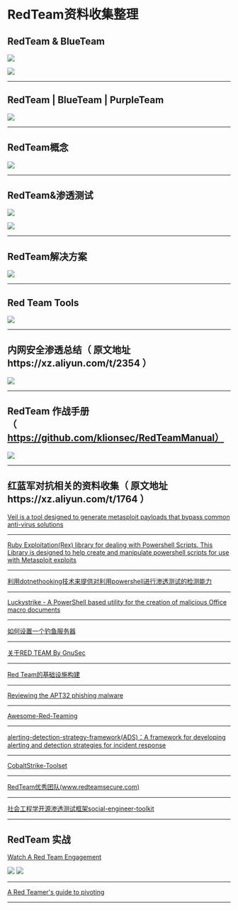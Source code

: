# RedTeam资料收集整理




## RedTeam & BlueTeam
![](https://github.com/jeansgit/RedTeam/blob/master/%E7%BA%A2%E8%93%9D%E5%AF%B9%E6%8A%97%E7%9B%B8%E5%85%B3%E5%9B%BE%E7%89%87/redteam.jpg)


![](https://github.com/jeansgit/RedTeam/blob/master/%E7%BA%A2%E8%93%9D%E5%AF%B9%E6%8A%97%E7%9B%B8%E5%85%B3%E5%9B%BE%E7%89%87/redteamandblueteam.png)

- - -
## RedTeam | BlueTeam | PurpleTeam
![](https://github.com/jeansgit/RedTeam/blob/master/%E7%BA%A2%E8%93%9D%E5%AF%B9%E6%8A%97%E7%9B%B8%E5%85%B3%E5%9B%BE%E7%89%87/red-blue-purple.png)

- - -

## RedTeam概念
![](https://github.com/jeansgit/RedTeam/blob/master/%E7%BA%A2%E8%93%9D%E5%AF%B9%E6%8A%97%E7%9B%B8%E5%85%B3%E5%9B%BE%E7%89%87/RED_TEAM.png)

- - -

## RedTeam&渗透测试

![](https://github.com/jeansgit/RedTeam/blob/master/%E7%BA%A2%E8%93%9D%E5%AF%B9%E6%8A%97%E7%9B%B8%E5%85%B3%E5%9B%BE%E7%89%87/redteam%E5%92%8C%E6%B8%97%E9%80%8F.png)

![](https://github.com/jeansgit/RedTeam/blob/master/%E7%BA%A2%E8%93%9D%E5%AF%B9%E6%8A%97%E7%9B%B8%E5%85%B3%E5%9B%BE%E7%89%87/pentest-and-redteam.jpg)

- - -

## RedTeam解决方案
![](https://github.com/jeansgit/RedTeam/blob/master/%E7%BA%A2%E8%93%9D%E5%AF%B9%E6%8A%97%E7%9B%B8%E5%85%B3%E5%9B%BE%E7%89%87/redteam%E8%A7%A3%E5%86%B3%E6%96%B9%E6%A1%88.png)

- - -
## Red Team Tools

![](https://github.com/jeansgit/RedTeam/blob/master/%E7%BA%A2%E8%93%9D%E5%AF%B9%E6%8A%97%E7%9B%B8%E5%85%B3%E5%9B%BE%E7%89%87/redteam-tools.png)

- - -

## 内网安全渗透总结（ 原文地址https://xz.aliyun.com/t/2354 ）
![](https://github.com/jeansgit/RedTeam/blob/master/%E5%86%85%E7%BD%91%E5%AE%89%E5%85%A8%E6%B8%97%E9%80%8F%E6%80%BB%E7%BB%93/%E5%86%85%E7%BD%91%E5%AE%89%E5%85%A8%E6%B8%97%E9%80%8F%E6%80%BB%E7%BB%93.png)

- - -
## RedTeam 作战手册 （https://github.com/klionsec/RedTeamManual）

![](https://github.com/jeansgit/RedTeam/blob/master/%E7%BA%A2%E8%93%9D%E5%AF%B9%E6%8A%97%E7%9B%B8%E5%85%B3%E5%9B%BE%E7%89%87/RedTeamManula.jpg)

- - -

## 红蓝军对抗相关的资料收集（ 原文地址https://xz.aliyun.com/t/1764 ）

[Veil is a tool designed to generate metasploit payloads that bypass common anti-virus solutions](https://github.com/Veil-Framework/Veil)


- - -

[Ruby Exploitation(Rex) library for dealing with Powershell Scripts. This Library is designed to help create and manipulate powershell scripts for use with Metasploit exploits](https://github.com/rapid7/rex-powershell)

- - -

[利用dotnethooking技术来提供对利用powershell进行渗透测试的检测能力](https://github.com/tandasat/DotNetHooking/blob/master/Slides/CodeBlue_1110.pdf)

- - -

[Luckystrike - A PowerShell based utility for the creation of malicious Office macro documents](http://www.kitploit.com/2017/09/luckystrike-powershell-based-utility.html?m=1)

- - -

[如何设置一个钓鱼服务器](https://github.com/n0pe-sled/Postfix-Server-Setup)

- - -

[关于RED TEAM By GnuSec](http://gnusec.org/2016/04/01/%E5%85%B3%E4%BA%8ERED-TEAM/)

- - -



[Red Team的基础设施构建](https://posts.specterops.io/designing-effective-covert-red-team-attack-infrastructure-767d4289af43)

- - -

[Reviewing the APT32 phishing malware](https://blog.xpnsec.com/apt32-phishing-malware/)

- - -

[Awesome-Red-Teaming](https://github.com/yeyintminthuhtut/Awesome-Red-Teaming)

- - -

[alerting-detection-strategy-framework(ADS)：A framework for developing alerting and detection strategies for incident response](https://github.com/palantir/alerting-detection-strategy-framework)

- - -

[CobaltStrike-Toolset](https://github.com/360-A-Team/CobaltStrike-Toolset)

- - -

[RedTeam优秀团队(www.redteamsecure.com)](https://www.redteamsecure.com/red-teaming/)

- - -
[社会工程学开源渗透测试框架social-engineer-toolkit](https://github.com/trustedsec/social-engineer-toolkit)

- - -
## RedTeam 实战
[Watch A Red Team Engagement](https://youtu.be/pL9q2lOZ1Fw)

![](https://github.com/jeansgit/RedTeam/blob/master/%E7%BA%A2%E8%93%9D%E5%AF%B9%E6%8A%97%E7%9B%B8%E5%85%B3%E5%9B%BE%E7%89%87/redteam%E5%AE%9E%E6%88%981.png)
![](https://github.com/jeansgit/RedTeam/blob/master/%E7%BA%A2%E8%93%9D%E5%AF%B9%E6%8A%97%E7%9B%B8%E5%85%B3%E5%9B%BE%E7%89%87/redteam%E5%AE%9E%E6%88%982.png)

- - -
[A Red Teamer's guide to pivoting](https://artkond.com/2017/03/23/pivoting-guide/)

- - -
